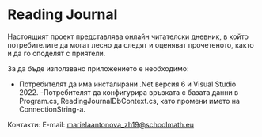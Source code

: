 # Reading Journal

Настоящият проект представлява онлайн читателски дневник, в който потребителите да могат лесно да следят и оценяват прочетеното, както и да го споделят с приятели.

За да бъде използвано приложението е необходимо:

- Потребителят да има инсталирани .Net версия 6 и Visual Studio 2022.
  -Потребителят да конфигурира връзката с базата данни в Program.cs, ReadingJournalDbContext.cs, като промени името на ConnectionString-a.

Контакти:
E-mail: marielaantonova_zh19@schoolmath.eu
